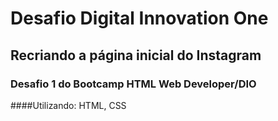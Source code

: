 # Desafio Digital Innovation One

## Recriando a página inicial do Instagram

### 		Desafio 1 do Bootcamp HTML Web Developer/DIO

####Utilizando: HTML, CSS



